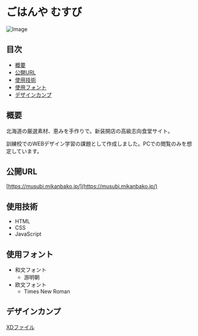 # ごはんや むすび<!-- omit in toc -->
![Image](https://github.com/user-attachments/assets/7709fd24-b0b8-4662-898b-8e3a227cfaee)

## 目次<!-- omit in toc -->
- [概要](#概要)
- [公開URL](#公開url)
- [使用技術](#使用技術)
- [使用フォント](#使用フォント)
- [デザインカンプ](#デザインカンプ)

## 概要
北海道の厳選素材、恵みを手作りで。新装開店の高級志向食堂サイト。

訓練校でのWEBデザイン学習の課題として作成しました。PCでの閲覧のみを想定しています。

## 公開URL
[https://musubi.mikanbako.jp/](https://musubi.mikanbako.jp/)

## 使用技術
* HTML
* CSS
* JavaScript

## 使用フォント
* 和文フォント
  * 游明朝
* 欧文フォント
  * Times New Roman

## デザインカンプ
[XDファイル](https://portfolio.mikanbako.jp/works/musubi/musubi.xd)
